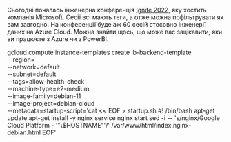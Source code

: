 Сьогодні почалась інженерна конференція [Ignite 2022](https://ignite.microsoft.com/en-US/sessions), яку хостить компанія Microsoft. Сесії всі мають теги, а отже можна пофільтрувати як вам завгодно. На конференції буде аж 60 сесій стосовно інженерії даних на Azure Cloud. Можна знайти щось, що може вас зацікавити, яки ви працюєте з Azure чи з PowerBI.


gcloud compute instance-templates create lb-backend-template \
   --region= \
   --network=default \
   --subnet=default \
   --tags=allow-health-check \
   --machine-type=e2-medium \
   --image-family=debian-11 \
   --image-project=debian-cloud \
   --metadata=startup-script='cat << EOF > startup.sh
#! /bin/bash
apt-get update
apt-get install -y nginx
service nginx start
sed -i -- \'s/nginx/Google Cloud Platform - '"\\$HOSTNAME"\'/' /var/www/html/index.nginx-debian.html
EOF'